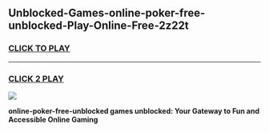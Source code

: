 
## Unblocked-Games-online-poker-free-unblocked-Play-Online-Free-2z22t
<h3>
<a href="https://premium76.site?title=online-poker-free-unblocked&ref=26A">CLICK TO PLAY</a></h3>
<hr>

<h3>
<a href="https://premium76.site?title=online-poker-free-unblocked&ref=26A">CLICK 2 PLAY</a>
  
</h3>

<a href="https://premium76.site?title=online-poker-free-unblocked&ref=26A"><img src="https://clearcache.store/games.png"></a>


**online-poker-free-unblocked games unblocked: Your Gateway to Fun and Accessible Online Gaming**
